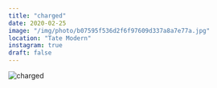 ```yaml
---
title: "charged"
date: 2020-02-25
image: "/img/photo/b07595f536d2f6f97609d337a8a7e77a.jpg"
location: "Tate Modern"
instagram: true
draft: false
---
```


![charged](/img/photo/b07595f536d2f6f97609d337a8a7e77a.jpg)
